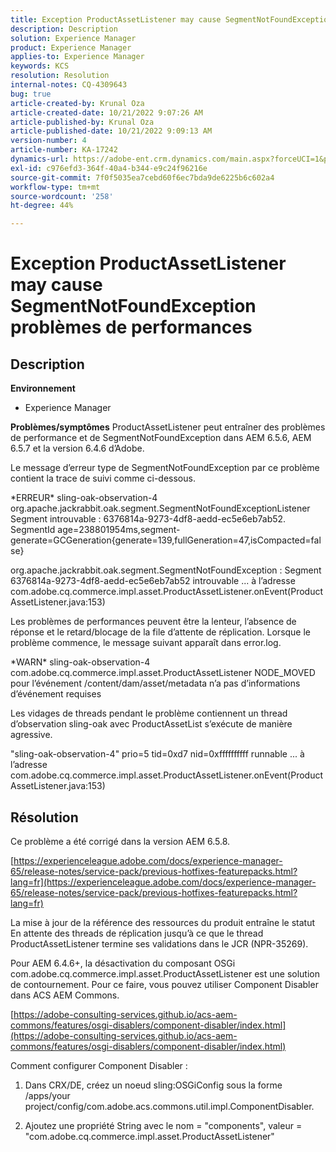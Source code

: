 ```yaml
---
title: Exception ProductAssetListener may cause SegmentNotFoundException problèmes de performances
description: Description
solution: Experience Manager
product: Experience Manager
applies-to: Experience Manager
keywords: KCS
resolution: Resolution
internal-notes: CQ-4309643
bug: true
article-created-by: Krunal Oza
article-created-date: 10/21/2022 9:07:26 AM
article-published-by: Krunal Oza
article-published-date: 10/21/2022 9:09:13 AM
version-number: 4
article-number: KA-17242
dynamics-url: https://adobe-ent.crm.dynamics.com/main.aspx?forceUCI=1&pagetype=entityrecord&etn=knowledgearticle&id=f9b60fc7-1f51-ed11-bba2-0022480867fb
exl-id: c976efd3-364f-40a4-b344-e9c24f96216e
source-git-commit: 7f0f5035ea7cebd60f6ec7bda9de6225b6c602a4
workflow-type: tm+mt
source-wordcount: '258'
ht-degree: 44%

---
```


# Exception ProductAssetListener may cause SegmentNotFoundException problèmes de performances

## Description

<b>Environnement</b>
- Experience Manager



<b>Problèmes/symptômes</b>
ProductAssetListener peut entraîner des problèmes de performance et de SegmentNotFoundException dans AEM 6.5.6, AEM 6.5.7 et la version 6.4.6 d’Adobe.



Le message d’erreur type de SegmentNotFoundException par ce problème contient la trace de suivi comme ci-dessous.

\*ERREUR\* sling-oak-observation-4 org.apache.jackrabbit.oak.segment.SegmentNotFoundExceptionListener Segment introuvable : 6376814a-9273-4df8-aedd-ec5e6eb7ab52. SegmentId age=238801954ms,segment-generate=GCGeneration{generate=139,fullGeneration=47,isCompacted=false}

org.apache.jackrabbit.oak.segment.SegmentNotFoundException : Segment 6376814a-9273-4df8-aedd-ec5e6eb7ab52 introuvable ... à l’adresse com.adobe.cq.commerce.impl.asset.ProductAssetListener.onEvent(ProductAssetListener.java:153)



Les problèmes de performances peuvent être la lenteur, l’absence de réponse et le retard/blocage de la file d’attente de réplication. Lorsque le problème commence, le message suivant apparaît dans error.log.

\*WARN\* sling-oak-observation-4 com.adobe.cq.commerce.impl.asset.ProductAssetListener NODE_MOVED pour l’événement /content/dam/asset/metadata n’a pas d’informations d’événement requises



Les vidages de threads pendant le problème contiennent un thread d’observation sling-oak avec ProductAssetList s’exécute de manière agressive.

&quot;sling-oak-observation-4&quot; prio=5 tid=0xd7 nid=0xffffffffff runnable ... à l’adresse com.adobe.cq.commerce.impl.asset.ProductAssetListener.onEvent(ProductAssetListener.java:153)


## Résolution


Ce problème a été corrigé dans la version AEM 6.5.8.

[https://experienceleague.adobe.com/docs/experience-manager-65/release-notes/service-pack/previous-hotfixes-featurepacks.html?lang=fr](https://experienceleague.adobe.com/docs/experience-manager-65/release-notes/service-pack/previous-hotfixes-featurepacks.html?lang=fr)

La mise à jour de la référence des ressources du produit entraîne le statut En attente des threads de réplication jusqu’à ce que le thread ProductAssetListener termine ses validations dans le JCR (NPR-35269).



Pour AEM 6.4.6+, la désactivation du composant OSGi com.adobe.cq.commerce.impl.asset.ProductAssetListener est une solution de contournement. Pour ce faire, vous pouvez utiliser Component Disabler dans ACS AEM Commons.

[https://adobe-consulting-services.github.io/acs-aem-commons/features/osgi-disablers/component-disabler/index.html](https://adobe-consulting-services.github.io/acs-aem-commons/features/osgi-disablers/component-disabler/index.html)



Comment configurer Component Disabler :

1. Dans CRX/DE, créez un noeud sling:OSGiConfig sous la forme /apps/your project/config/com.adobe.acs.commons.util.impl.ComponentDisabler.

2. Ajoutez une propriété String avec le nom = &quot;components&quot;, valeur = &quot;com.adobe.cq.commerce.impl.asset.ProductAssetListener&quot;
